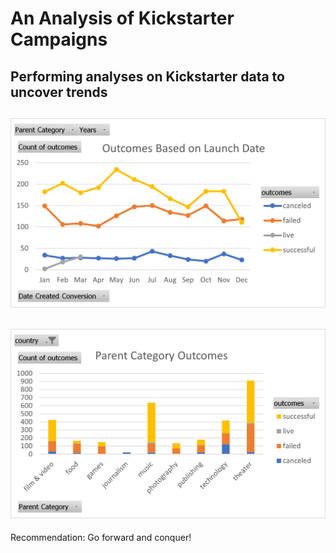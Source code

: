 # An Analysis of Kickstarter Campaigns
Performing analyses on Kickstarter data to uncover trends
---
![Outcomes_Based_on_Launch_Date.png](Outcomes_Based_on_Launch_Date.png)
---
![Parent_Category_Outcomes.png](Parent_Category_Outcomes.png)
---
Recommendation:  Go forward and conquer!
